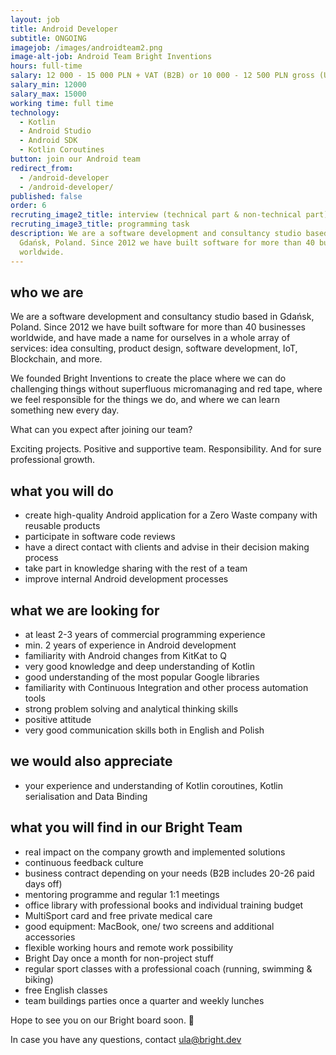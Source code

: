 ```yaml
---
layout: job
title: Android Developer
subtitle: ONGOING
imagejob: /images/androidteam2.png
image-alt-job: Android Team Bright Inventions
hours: full-time
salary: 12 000 - 15 000 PLN + VAT (B2B) or 10 000 - 12 500 PLN gross (UoP)
salary_min: 12000
salary_max: 15000
working time: full time
technology:
  - Kotlin
  - Android Studio
  - Android SDK
  - Kotlin Coroutines
button: join our Android team
redirect_from:
  - /android-developer
  - /android-developer/
published: false
order: 6
recruting_image2_title: interview (technical part & non-technical part)
recruting_image3_title: programming task
description: We are a software development and consultancy studio based in
  Gdańsk, Poland. Since 2012 we have built software for more than 40 businesses
  worldwide.
---
```



## who we are

We are a software development and consultancy studio based in Gdańsk, Poland. Since 2012 we have built software for more than 40 businesses worldwide, and have made a name for ourselves in a whole array of services: idea consulting, product design, software development, IoT, Blockchain, and more.

We founded Bright Inventions to create the place where we can do challenging things without superfluous micromanaging and red tape, where we feel responsible for the things we do, and where we can learn something new every day.

What can you expect after joining our team? 

Exciting projects. Positive and supportive team. Responsibility. And for sure professional growth. 

## what you will do

* create high-quality Android application for a Zero Waste company with reusable products 
* participate in software code reviews
* have a direct contact with clients and advise in their decision making process
* take part in knowledge sharing with the rest of a team
* improve internal Android development processes 

## what we are looking for

* at least 2-3 years of commercial programming experience
* min. 2 years of experience in Android development 
* familiarity with Android changes from KitKat to Q
* very good knowledge and deep understanding of Kotlin
* good understanding of the most popular Google libraries
* familiarity with Continuous Integration and other process automation tools
* strong problem solving and analytical thinking skills
* positive attitude
* very good communication skills both in English and Polish 

## we would also appreciate

* your experience and understanding of Kotlin coroutines, Kotlin serialisation and Data Binding

## what you will find in our Bright Team

* real impact on the company growth and implemented solutions
* continuous feedback culture 
* business contract depending on your needs (B2B includes 20-26 paid days off) 
* mentoring programme and regular 1:1 meetings 
* office library with professional books and individual training budget 
* MultiSport card and free private medical care 
* good equipment: MacBook, one/ two screens and additional accessories
* flexible working hours and remote work possibility 
* Bright Day once a month for non-project stuff
* regular sport classes with a professional coach (running, swimming & biking) 
* free English classes 
* team buildings parties once a quarter and weekly lunches 

Hope to see you on our Bright board soon.  🧡 

In case you have any questions, contact ula@bright.dev
